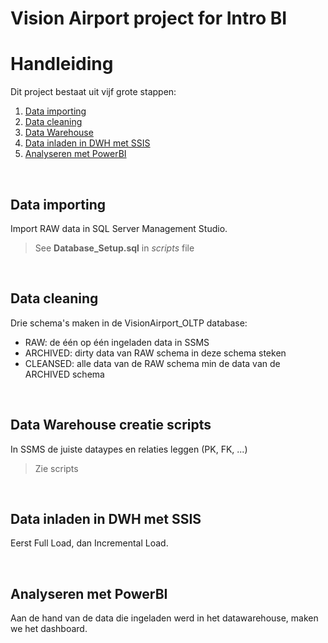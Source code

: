 # Vision Airport project for Intro BI

# Handleiding
Dit project bestaat uit vijf grote stappen:
1. [Data importing](#raw)
2. [Data cleaning](#cleansed)
3. [Data Warehouse](#dwh)
4. [Data inladen in DWH met SSIS](#ssis)
5. [Analyseren met PowerBI](#powerbi)

<br>

## Data importing <a name="raw"></a>
Import RAW data in SQL Server Management Studio.
>See **Database_Setup.sql** in *scripts* file

<br>

## Data cleaning <a name="cleansed"></a>
Drie schema's maken in de VisionAirport_OLTP database:
- RAW: de één op één ingeladen data in SSMS
- ARCHIVED: dirty data van RAW schema in deze schema steken
- CLEANSED: alle data van de RAW schema min de data van de ARCHIVED schema

<br>

## Data Warehouse creatie scripts <a name="dwh"></a>
In SSMS de juiste dataypes en relaties leggen (PK, FK, ...)
>Zie scripts

<br>

## Data inladen in DWH met SSIS <a name="ssis"></a>
Eerst Full Load, dan Incremental Load.

<br>

## Analyseren met PowerBI <a name="powerbi"></a>
Aan de hand van de data die ingeladen werd in het datawarehouse, maken we het dashboard.
